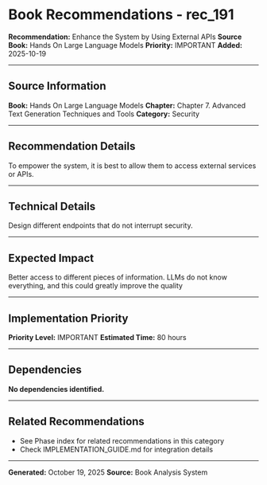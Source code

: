 # Book Recommendations - rec_191

**Recommendation:** Enhance the System by Using External APIs
**Source Book:** Hands On Large Language Models
**Priority:** IMPORTANT
**Added:** 2025-10-19

---

## Source Information

**Book:** Hands On Large Language Models
**Chapter:** Chapter 7. Advanced Text Generation Techniques and Tools
**Category:** Security

---

## Recommendation Details

To empower the system, it is best to allow them to access external services or APIs.

---

## Technical Details

Design different endpoints that do not interrupt security. 

---

## Expected Impact

Better access to different pieces of information. LLMs do not know everything, and this could greatly improve the quality

---

## Implementation Priority

**Priority Level:** IMPORTANT
**Estimated Time:** 80 hours

---

## Dependencies

**No dependencies identified.**

---

## Related Recommendations

- See Phase index for related recommendations in this category
- Check IMPLEMENTATION_GUIDE.md for integration details

---

**Generated:** October 19, 2025
**Source:** Book Analysis System
